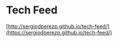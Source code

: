 # Tech Feed

[http://sergiodperezp.github.io/tech-feed/](https://sergiodperezp.github.io/tech-feed/)
